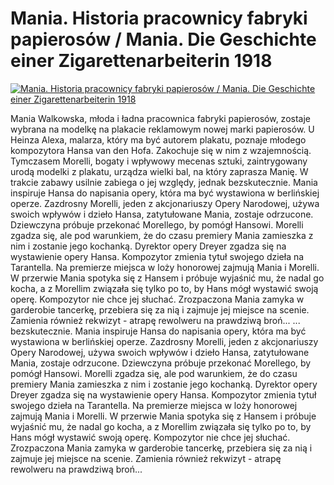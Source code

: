 Mania. Historia pracownicy fabryki papierosów / Mania. Die Geschichte einer Zigarettenarbeiterin 1918 
=============
[![Mania. Historia pracownicy fabryki papierosów / Mania. Die Geschichte einer Zigarettenarbeiterin 1918 ](http://vidos.pl/images/player.gif)](http://vidos.pl/mania-historia-pracownicy-fabryki-papierosow-mania-die-geschichte-einer-zigarettenarbeiterin-1918)

 Mania Walkowska, młoda i ładna pracownica fabryki papierosów, zostaje wybrana na modelkę na plakacie reklamowym nowej marki papierosów. U Heinza Alexa, malarza, który ma być autorem plakatu, poznaje młodego kompozytora Hansa van den Hofa. Zakochuje się w nim z wzajemnością. Tymczasem Morelli, bogaty i wpływowy mecenas sztuki, zaintrygowany urodą modelki z plakatu, urządza wielki bal, na który zaprasza Manię. W trakcie zabawy usilnie zabiega o jej względy, jednak bezskutecznie. Mania inspiruje Hansa do napisania opery, która ma być wystawiona w berlińskiej operze. Zazdrosny Morelli, jeden z akcjonariuszy Opery Narodowej, używa swoich wpływów i dzieło Hansa, zatytułowane Mania, zostaje odrzucone. Dziewczyna próbuje przekonać Morellego, by pomógł Hansowi. Morelli zgadza się, ale pod warunkiem, że do czasu premiery Mania zamieszka z nim i zostanie jego kochanką. Dyrektor opery Dreyer zgadza się na wystawienie opery Hansa. Kompozytor zmienia tytuł swojego dzieła na Tarantella. Na premierze miejsca w loży honorowej zajmują Mania i Morelli. W przerwie Mania spotyka się z Hansem i próbuje wyjaśnić mu, że nadal go kocha, a z Morellim związała się tylko po to, by Hans mógł wystawić swoją operę. Kompozytor nie chce jej słuchać. Zrozpaczona Mania zamyka w garderobie tancerkę, przebiera się za nią i zajmuje jej miejsce na scenie. Zamienia również rekwizyt - atrapę rewolweru na prawdziwą broń...  ... bezskutecznie. Mania inspiruje Hansa do napisania opery, która ma być wystawiona w berlińskiej operze. Zazdrosny Morelli, jeden z akcjonariuszy Opery Narodowej, używa swoich wpływów i dzieło Hansa, zatytułowane Mania, zostaje odrzucone. Dziewczyna próbuje przekonać Morellego, by pomógł Hansowi. Morelli zgadza się, ale pod warunkiem, że do czasu premiery Mania zamieszka z nim i zostanie jego kochanką. Dyrektor opery Dreyer zgadza się na wystawienie opery Hansa. Kompozytor zmienia tytuł swojego dzieła na Tarantella. Na premierze miejsca w loży honorowej zajmują Mania i Morelli. W przerwie Mania spotyka się z Hansem i próbuje wyjaśnić mu, że nadal go kocha, a z Morellim związała się tylko po to, by Hans mógł wystawić swoją operę. Kompozytor nie chce jej słuchać. Zrozpaczona Mania zamyka w garderobie tancerkę, przebiera się za nią i zajmuje jej miejsce na scenie. Zamienia również rekwizyt - atrapę rewolweru na prawdziwą broń...
